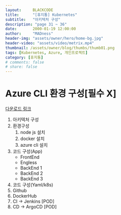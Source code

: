 ```yaml
---
layout:     BLACKCODE
title:      "[휴지통] Kubernetes"
subtitle:   "아키텍처 구성"
description: "page 31 ~ 36"
date:       2000-01-19 12:00:00
author:     "MADness"
header-img: "assets/owner/hero/home-bg.jpg"
header-video: "assets/video/metrix.mp4"
thumbnail: /assets/owner/blog/thumbs/thumb01.png
tags: [Kubernetes, Azure, 개인프로젝트]
category: [휴지통]
# comments: false
# share: false
---
```


# Azure CLI 환경 구성[필수 X]
[다운로드 링크](https://aka.ms/installazurecliwindows)

1. 아키텍처 구성
2. 환경구성
    1. node js 설치
    2. docker 설치
    3. azure cli 설치
3. 코드 구성(App)
    - FrontEnd
    - Engless
    - BackEnd 1
    - BackEnd 2
    - BackEnd 3
4. 코드 구성(Yaml/k8s)
5. Github
6. DockerHub
7. CI -> Jenkins [POD]
8. CD -> ArgoCD [POD]


